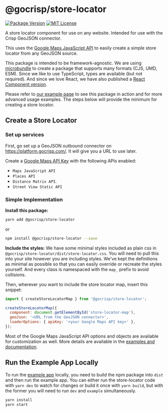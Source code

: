 # @gocrisp/store-locator

[![Package Version](https://img.shields.io/npm/v/@gocrisp/store-locator.svg)](https://www.npmjs.com/package/@gocrisp/store-locator) [![MIT License](https://img.shields.io/npm/l/stack-overflow-copy-paste.svg)](http://opensource.org/licenses/MIT)

A store locator component for use on any website. Intended for use with the Crisp GeoJSON connector. 

This uses the [Google Maps JavaScript API](https://developers.google.com/maps/documentation/javascript/overview) to easily create a simple store locator from any GeoJSON source.

This package is intended to be framework-agnostic. We are using [microbundle](https://github.com/developit/microbundle) to create a package that supports many formats (CJS, UMD, ESM). Since we like to use TypeScript, types are available (but not required). And since we love React, we have also published a [React Component version](https://github.com/gocrisp/react-store-locator).

Please refer to [our example page](https://gocrisp.github.io/store-locator/) to see this package in action and for more advanced usage examples. The steps below will provide the minimum for creating a store locator.

## Create a Store Locator

### Set up services

First, go set up a GeoJSON outbound connector on https://platform.gocrisp.com/. It will give you a URL to use later. <!--TODO: needs details/link to BYT-573 -->

Create a [Google Maps API Key](https://developers.google.com/maps/gmp-get-started) with the following APIs enabled:
- `Maps JavaScript API`
- `Places API`
- `Distance Matrix API`.
- `Street View Static API`


### Simple Implementation
**Install this package:**
```bash
yarn add @gocrisp/store-locator
```
or
```bash
npm install @gocrisp/store-locator --save
```


**Include the styles:** We have some minimal styles included as plain css in `@gocrisp/store-locator/dist/store-locator.css`. You will need to pull this into your site however you are including styles. We've kept the definitions as minimal as possible so that you can easily override or recreate the styles yourself. And every class is namespaced with the `map_` prefix to avoid collisions. 


Then, wherever you want to include the store locator map, insert this snippet:
```javascript
import { createStoreLocatorMap } from '@gocrisp/store-locator';

createStoreLocatorMap({
  component: document.getElementById('store-locator-map'),
  geoJson: '<URL from the GeoJSON connector>',
  loaderOptions: { apiKey: '<your Google Maps API key>' },
});
```

Most of the Google Maps JavaScript API options and objects are available for customization as well. More details are available in the [examples and documentation](https://gocrisp.github.io/store-locator/).

## Run the Example App Locally

To run the [example app](https://gocrisp.github.io/store-locator) locally, you need to build the npm package into `dist` and then run the example app. You can either run the store-locator code with `yarn dev` to watch for changes or build it once with `yarn build`, but with the former you will need to run `dev` and `example` simultaneously.

```bash
yarn install
yarn start
```
